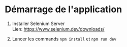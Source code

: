 

# Démarrage de l'application

1. Installer Selenium Server<br>
Lien: https://www.selenium.dev/downloads/

2. Lancer les commands `npm install` et `npm run dev`

